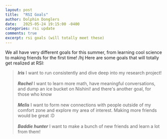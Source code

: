 ```yaml
---
layout: post
title:  "RSI Goals"
author: Dolphin Donglers
date:   2025-05-24 19:15:00 -0400
categories: rsi update
comments: true
excerpt: rsi goals (will totally meet these)
---
```


We all have very different goals for this summer, from learning cool science to making friends for the first time! /hj Here are some goals that will totally get realized at RSI:

> ***Iris*** I want to run consistently and dive deep into my research project!
<br><br>
> ***Rachel*** I want to learn more math, have meaningful conversations, and dump an ice bucket on Nishini! and there's another goal, for those who know
<br><br>
> ***Melis*** I want to form new connections with people outside of my comfort zone and explore my area of interest. Making more friends would be great :D
<br><br>
> ***Baddie hunter*** I want to make a bunch of new friends and learn a lot from them!
